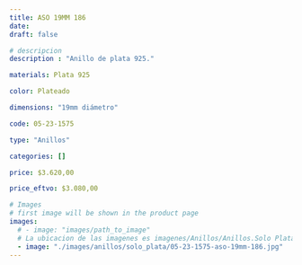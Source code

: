 ```yaml
---
title: ASO 19MM 186
date: 
draft: false

# descripcion
description : "Anillo de plata 925."

materials: Plata 925

color: Plateado

dimensions: "19mm diámetro"

code: 05-23-1575

type: "Anillos"

categories: []

price: $3.620,00

price_eftvo: $3.080,00

# Images
# first image will be shown in the product page
images:
  # - image: "images/path_to_image"
  # La ubicacion de las imagenes es imagenes/Anillos/Anillos.Solo Plata/05-23-1575-aso-19mm-186
  - image: "./images/anillos/solo_plata/05-23-1575-aso-19mm-186.jpg"
---
```

